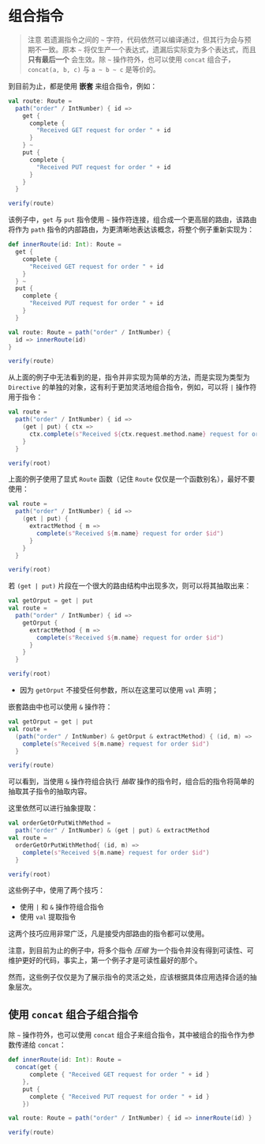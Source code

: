 # 组合指令

>注意
>若遗漏指令之间的 `~` 字符，代码依然可以编译通过，但其行为会与预期不一致。原本 `~` 将仅生产一个表达式，遗漏后实际变为多个表达式，而且 **只有最后一个** 会生效。除 `~` 操作符外，也可以使用 `concat` 组合子，`concat(a, b, c)` 与 `a ~ b ~ c` 是等价的。

到目前为止，都是使用 **嵌套** 来组合指令，例如：

```scala
val route: Route =
  path("order" / IntNumber) { id =>
    get {
      complete {
        "Received GET request for order " + id
      }
    } ~
    put {
      complete {
        "Received PUT request for order " + id
      }
    }
  }

verify(route)
```

该例子中，`get` 与 `put` 指令使用 `~` 操作符连接，组合成一个更高层的路由，该路由将作为 `path` 指令的内部路由，为更清晰地表达该概念，将整个例子重新实现为：

```scala
def innerRoute(id: Int): Route =
  get {
    complete {
      "Received GET request for order " + id
    }
  } ~
  put {
    complete {
      "Received PUT request for order " + id
    }
  }

val route: Route = path("order" / IntNumber) {
  id => innerRoute(id)
}

verify(route)
```

从上面的例子中无法看到的是，指令并非实现为简单的方法，而是实现为类型为 `Directive` 的单独的对象，这有利于更加灵活地组合指令，例如，可以将 `|` 操作符用于指令：

```scala
val route =
  path("order" / IntNumber) { id =>
    (get | put) { ctx =>
      ctx.complete(s"Received ${ctx.request.method.name} request for order $id")
    }
  }

verify(root)
```

上面的例子使用了显式 `Route` 函数（记住 `Route` 仅仅是一个函数别名），最好不要使用：

```scala
val route =
  path("order" / IntNumber) { id =>
    (get | put) {
      extractMethod { m =>
        complete(s"Received ${m.name} request for order $id")
      }
    }
  }

verify(root)
```

若 `(get | put)` 片段在一个很大的路由结构中出现多次，则可以将其抽取出来：

```scala
val getOrput = get | put
val route =
  path("order" / IntNumber) { id =>
    getOrput {
      extractMethod { m =>
        complete(s"Received ${m.name} request for order $id")
      }
    }
  }

verify(root)
```
* 因为 `getOrput` 不接受任何参数，所以在这里可以使用 `val` 声明；

嵌套路由中也可以使用 `&` 操作符：

```scala
val getOrput = get | put
val route =
  (path("order" / IntNumber) & getOrput & extractMethod) { (id, m) =>
    complete(s"Received ${m.name} request for order $id")
  }

verify(route)
```

可以看到，当使用 `&` 操作符组合执行 *抽取* 操作的指令时，组合后的指令将简单的抽取其子指令的抽取内容。

这里依然可以进行抽象提取：

```scala
val orderGetOrPutWithMethod =
  path("order" / IntNumber) & (get | put) & extractMethod
val route =
  orderGetOrPutWithMethod{ (id, m) =>
    complete(s"Received ${m.name} request for order $id")
  }

verify(root)
```

这些例子中，使用了两个技巧：

* 使用 `|` 和 `&` 操作符组合指令
* 使用 `val` 提取指令

这两个技巧应用非常广泛，凡是接受内部路由的指令都可以使用。

注意，到目前为止的例子中，将多个指令 *压缩* 为一个指令并没有得到可读性、可维护更好的代码，事实上，第一个例子才是可读性最好的那个。

然而，这些例子仅仅是为了展示指令的灵活之处，应该根据具体应用选择合适的抽象层次。

## 使用 `concat` 组合子组合指令

除 `~` 操作符外，也可以使用 `concat` 组合子来组合指令，其中被组合的指令作为参数传递给 `concat`：

```scala
def innerRoute(id: Int): Route =
  concat(get {
      complete { "Received GET request for order " + id }
    },
    put {
      complete { "Received PUT request for order " + id }
    })

val route: Route = path("order" / IntNumber) { id => innerRoute(id) }

verify(route)
```
